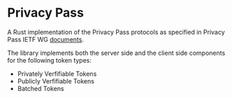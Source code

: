 # Privacy Pass

A Rust implementation of the Privacy Pass protocols as specified in Privacy
Pass IETF WG
[documents](https://datatracker.ietf.org/wg/privacypass/documents/).

The library implements both the server side and the client side components
for the following token types:

 - Privately Verfifiable Tokens
 - Publicly Verfifiable Tokens
 - Batched Tokens
